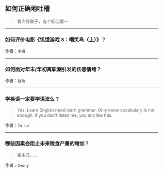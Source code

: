 ## 如何正确地吐槽

> 看点好段子，有个好心情～


 
---

### 如何评价电影《饥饿游戏 3：嘲笑鸟（上）》？

> 


作者：`李珊`

---

### 如何面对年末/年初离职潮引发的伤感情绪？

> 


作者：`赵劼`

---

### 学英语一定要学语法么？

> Yes. Learn English need learn grammar. Only know vocabulary is not enough. If you don't listen me, you talk like this.


作者：`lu Lu`

---

### 哪些因素会阻止未来粮食产量的增加？

> 崔永元……


作者：`Ivony`